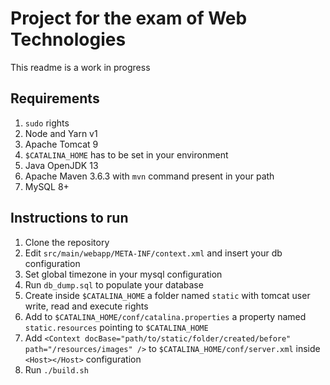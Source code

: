# Project for the exam of Web Technologies

This readme is a work in progress

## Requirements
1. `sudo` rights
1. Node and Yarn v1
1. Apache Tomcat 9
1. `$CATALINA_HOME` has to be set in your environment
1. Java OpenJDK 13
1. Apache Maven 3.6.3 with `mvn` command present in your path
1. MySQL 8+

## Instructions to run
1. Clone the repository
1. Edit `src/main/webapp/META-INF/context.xml` and insert your db configuration
1. Set global timezone in your mysql configuration
1. Run `db_dump.sql` to populate your database
1. Create inside `$CATALINA_HOME` a folder named `static` with tomcat user write, read and execute rights
1. Add to `$CATALINA_HOME/conf/catalina.properties` a property named `static.resources` pointing to `$CATALINA_HOME`
1. Add `<Context docBase="path/to/static/folder/created/before" path="/resources/images" />` to `$CATALINA_HOME/conf/server.xml` inside `<Host></Host>` configuration
1. Run `./build.sh`